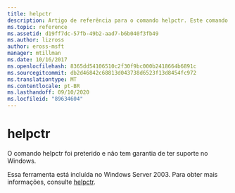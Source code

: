 ```yaml
---
title: helpctr
description: Artigo de referência para o comando helpctr. Este comando foi preterido e não tem garantia de suporte em versões futuras do Windows.
ms.topic: reference
ms.assetid: d19ff7dc-57fb-49b2-aad7-b6b040f3fb49
ms.author: lizross
author: eross-msft
manager: mtillman
ms.date: 10/16/2017
ms.openlocfilehash: 8365dd54106510c2f30f9bc000b2418664b6891c
ms.sourcegitcommit: db2d46842c68813d043738d6523f13d8454fc972
ms.translationtype: MT
ms.contentlocale: pt-BR
ms.lasthandoff: 09/10/2020
ms.locfileid: "89634604"
---
```

# <a name="helpctr"></a>helpctr

O comando helpctr foi preterido e não tem garantia de ter suporte no Windows.

Essa ferramenta está incluída no Windows Server 2003. Para obter mais informações, consulte [helpctr](/previous-versions/orphan-topics/ws.10/cc755821(v=ws.10)).
